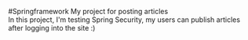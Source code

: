 #Springframework
My project for posting articles
<br> In this project, I'm testing Spring Security, my users can publish articles after logging into the site :)
